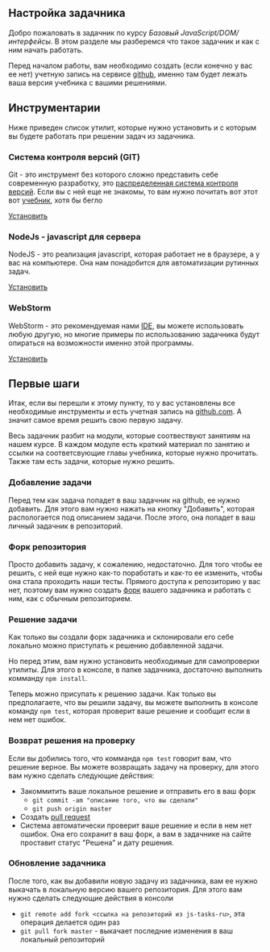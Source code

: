 ## Настройка задачника ##

Добро пожаловать в задачник по курсу *Базовый JavaScript/DOM/интерфейсы*.
В этом разделе мы разберемся что такое задачник и как с ним начать работать.

Перед началом работы, вам необходимо создать (если конечно у вас ее нет) учетную запись на сервисе  [github](https://github.com/),
именно там будет лежать ваша версия учебника с вашими решениями.

## Инструментарии ##
Ниже приведен список утилит, которые нужно установить
и с которым вы будете работать при решении задач из задачника.

### Система контроля версий (GIT) ###
Git - это инструмент без которого сложно представить себе
современную разработку, это [распределенная система контроля версий](https://ru.wikipedia.org/wiki/Git).
Если вы с ней еще не знакомы, то вам нужно почитать вот этот вот [учебник](https://git-scm.com/book/ru/v1/%D0%92%D0%B2%D0%B5%D0%B4%D0%B5%D0%BD%D0%B8%D0%B5-%D0%9E%D1%81%D0%BD%D0%BE%D0%B2%D1%8B-Git), хотя бы бегло

[Установить](https://git-scm.com/book/en/v2/Getting-Started-Installing-Git)

### NodeJs - javascript для сервера ###
NodeJS - это реализация javascript, которая работает не в браузере, а у вас на компьютере.
Она нам понадобится для автоматизации рутинных задач.

[Установить](https://nodejs.org/en/download/)

### WebStorm ###
WebStorm - это рекомендуемая нами [IDE](https://ru.wikipedia.org/wiki/%D0%98%D0%BD%D1%82%D0%B5%D0%B3%D1%80%D0%B8%D1%80%D0%BE%D0%B2%D0%B0%D0%BD%D0%BD%D0%B0%D1%8F_%D1%81%D1%80%D0%B5%D0%B4%D0%B0_%D1%80%D0%B0%D0%B7%D1%80%D0%B0%D0%B1%D0%BE%D1%82%D0%BA%D0%B8),
вы можете использовать любую другую,
но многие примеры по использованию задачника будут
опираться на возможности именно этой программы.

[Установить](https://www.jetbrains.com/webstorm/)

## Первые шаги ##

Итак, если вы перешли к этому пункту, то у вас установлены все необходимые инструменты
и есть учетная запись на [github.com](https://github.com). А значит самое время
решить свою первую задачу.

Весь задачник разбит на модули, которые соотвествуют занятиям на нашем курсе.
В каждом модуле есть краткий материал по занятию и ссылки на соответсвующие главы учебника,
которые нужно прочитать. Также там есть задачи, которые нужно решить.


### Добавление задачи ###

Перед тем как задача попадет в ваш задачник на github, ее нужно добавить.
Для этого вам нужно нажать на кнопку "Добавить", которая распологается под описанием задачи.
После этого, она попадет в ваш личный задачник в репозиторий.

### Форк репозитория ###

Просто добавить задачу, к сожалению, недостаточно. Для того чтобы ее решить, с ней еще нужно как-то поработать
и как-то ее изменить, чтобы она стала проходить наши тесты. Прямого доступа к репозиторию у вас нет, поэтому вам нужно
создать [форк](https://git-scm.com/book/ru/v2/GitHub-%D0%92%D0%BD%D0%B5%D1%81%D0%B5%D0%BD%D0%B8%D0%B5-%D1%81%D0%BE%D0%B1%D1%81%D1%82%D0%B2%D0%B5%D0%BD%D0%BD%D0%BE%D0%B3%D0%BE-%D0%B2%D0%BA%D0%BB%D0%B0%D0%B4%D0%B0-%D0%B2-%D0%BF%D1%80%D0%BE%D0%B5%D0%BA%D1%82%D1%8B)
вашего задачника и работать с ним, как с обычным репозиторием.

### Решение задачи ###

Как только вы создали форк задачника и склонировали его себе локально можно
приступать к решению добавленной задачи.

Но перед этим, вам нужно установить необходимые для самопроверки утилиты.
Для этого в консоле, в папке задачника, достаточно выполнить комманду `npm install`.

Теперь можно присупать к решению задачи. Как только вы предполагаете, что вы решили задачу,
вы можете выполнить в консоле команду `npm test`, которая проверит ваше решение и сообщит если в нем нет ошибок.


### Возврат решения на проверку ###

Если вы добились того, что комманда `npm test` говорит вам, что решение верное.
Вы можете возвращать задачу на проверку, для этого вам нужно сделать следующие действия:

- Закоммитить ваше локальное решение и отправить его в ваш форк
    - `git commit -am "описание того, что вы сделали"`
    - `git push origin master`
- Создать [pull request](http://ivan.rolik.name/2013/01/29/pull-request-without-fork-github/)
- Система автоматически проверит ваше решение и если в нем нет ошибок. Она его сохранит в ваш форк, а вам в задачнике на сайте проставит статус "Решена" и дату решения.

### Обновление задачника ###

После того, как вы добавили новую задачу из задачника, вам ее нужно выкачать
в локальную версию вашего репозитория. Для этого вам нужно сделать следующие действия в консоли

- `git remote add fork <ссылка на репозиторий из js-tasks-ru>`, эта операция делается один раз
- `git pull fork master` - выкачает последние изменения в ваш локальный репозиторий















